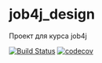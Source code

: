 # job4j_design
Проект для курса job4j

[![Build Status](https://travis-ci.org/den14-dn/job4j_design.svg?branch=master)](https://travis-ci.org/den14-dn/job4j_design)
[![codecov](https://codecov.io/gh/den14-dn/job4j_design/branch/main/graph/badge.svg?token=7YYS20L2H8)](https://codecov.io/gh/den14-dn/job4j_design)